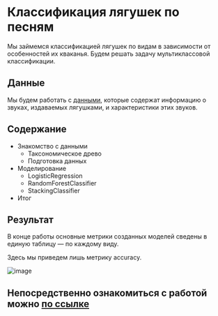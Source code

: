 # Классификация лягушек по песням

Мы займемся классификацией лягушек по видам в зависимости от особенностей их кваканья. 
Будем решать задачу мультиклассовой классификации.

## Данные

Мы будем работать с [данными](https://lms-cdn.skillfactory.ru/assets/courseware/v1/a21a8975fee2a747c0a0f335a4a9e0f4/asset-v1:SkillFactory+DSPR-2.0+14JULY2021+type@asset+block/Frogs_MFCCs.zip), которые содержат информацию о звуках, издаваемых лягушками, и характеристики этих звуков.

## Содержание

* Знакомство с данными
  - Таксономическое древо
  - Подготовка данных
* Моделирование
  - LogisticRegression
  - RandomForestClassifier
  - StackingClassifier
* Итог

## Результат
В конце работы основные метрики созданных моделей сведены в единую таблицу — по каждому виду.

Здесь мы приведем лишь метрику accuracy.

![image](https://github.com/khav-i/ml_works/assets/126453765/c707d1b0-847d-4e5d-a9f2-e7f375a35631)

## Непосредственно ознакомиться с работой можно [по ссылке](https://github.com/khav-i/ml_works/blob/master/Frog%20songs/frog_songs.ipynb)
